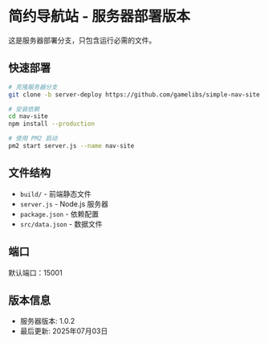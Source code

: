 # 简约导航站 - 服务器部署版本

这是服务器部署分支，只包含运行必需的文件。

## 快速部署

```bash
# 克隆服务器分支
git clone -b server-deploy https://github.com/gamelibs/simple-nav-site.git nav-site

# 安装依赖
cd nav-site
npm install --production

# 使用 PM2 启动
pm2 start server.js --name nav-site
```

## 文件结构

- `build/` - 前端静态文件
- `server.js` - Node.js 服务器
- `package.json` - 依赖配置
- `src/data.json` - 数据文件

## 端口

默认端口：15001

## 版本信息

- 服务器版本: 1.0.2
- 最后更新: 2025年07月03日
